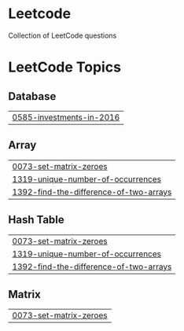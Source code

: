 # Leetcode
Collection of LeetCode questions

<!---LeetCode Topics Start-->
# LeetCode Topics
## Database
|  |
| ------- |
| [0585-investments-in-2016](https://github.com/Harshith-Shetty/Leetcode/tree/master/0585-investments-in-2016) |
## Array
|  |
| ------- |
| [0073-set-matrix-zeroes](https://github.com/Harshith-Shetty/Leetcode/tree/master/0073-set-matrix-zeroes) |
| [1319-unique-number-of-occurrences](https://github.com/Harshith-Shetty/Leetcode/tree/master/1319-unique-number-of-occurrences) |
| [1392-find-the-difference-of-two-arrays](https://github.com/Harshith-Shetty/Leetcode/tree/master/1392-find-the-difference-of-two-arrays) |
## Hash Table
|  |
| ------- |
| [0073-set-matrix-zeroes](https://github.com/Harshith-Shetty/Leetcode/tree/master/0073-set-matrix-zeroes) |
| [1319-unique-number-of-occurrences](https://github.com/Harshith-Shetty/Leetcode/tree/master/1319-unique-number-of-occurrences) |
| [1392-find-the-difference-of-two-arrays](https://github.com/Harshith-Shetty/Leetcode/tree/master/1392-find-the-difference-of-two-arrays) |
## Matrix
|  |
| ------- |
| [0073-set-matrix-zeroes](https://github.com/Harshith-Shetty/Leetcode/tree/master/0073-set-matrix-zeroes) |
<!---LeetCode Topics End-->